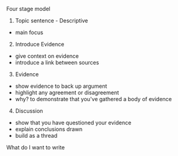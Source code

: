 Four stage model

1. Topic sentence - Descriptive

  - main focus

2. Introduce Evidence

  - give context on evidence
  - introduce a link between sources

3. Evidence

  - show evidence to back up argument
  - highlight any agreement or disagreement
  - why? to demonstrate that you've gathered a body of evidence

4. Discussion

  - show that you have questioned your evidence
  - explain conclusions drawn
  - build as a thread


What do I want to write